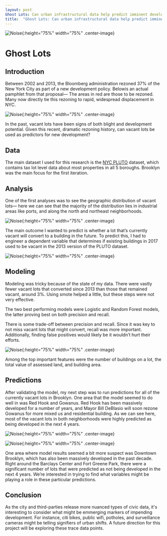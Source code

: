 ```yaml
---
layout: post
Ghost Lots: Can urban infrastructural data help predict imminent development?
title:  "Ghost Lots: Can urban infrastructural data help predict imminent development?"
---
```

![Noise](/images/project03/research-2.jpeg){:height="75%" width="75%" .center-image}

# Ghost Lots
## Introduction
Between 2002 and 2013, the Bloomberg administration rezoned 37% of the New York City as part of a new development policy. Belowis an actual pamphlet from that proposal— The areas in red are those to be rezoned. Many now directly tie this rezoning to rapid, widespread displacement in NYC.

![Noise](/images/project03/research-1.jpeg){:height="75%" width="75%" .center-image}

In the past, vacant lots have been signs of both blight and development potential. Given this recent, dramatic rezoning history, can vacant lots be used as predictors for new development? 

## Data
The main dataset I used for this research is the [NYC PLUTO](https://www1.nyc.gov/site/planning/data-maps/open-data/dwn-pluto-mappluto.page) dataset, which contains tax lot level data about most properties in all 5 boroughs. Brooklyn was the main focus for the first iteration.

## Analysis
One of the first analyses was to see the geographic distribution of vacant lots— here we can see that the majority of the distribution lies in industrial areas like ports, and along the north and northeast neighborhoods.

![Noise](/images/project03/eda-2.jpeg){:height="75%" width="75%" .center-image}

The main outcome I wanted to predict is whether a lot that’s currently vacant will convert to a building in the future. To predict this, I had to engineer a dependent variable that determines if existing buildings in 2017 used to be vacant in the 2013 version of the PLUTO dataset. 

![Noise](/images/project03/eda-3.jpeg){:height="75%" width="75%" .center-image}

## Modeling

Modeling was tricky because of the state of my data. There were vastly fewer vacant lots that converted since 2013 than those that remained vacant, around 3%. Using smote helped a little, but these steps were not very effective.

The two best performing models were Logistic and Random Forest models, the latter proving best on both precision and recall.

There is some trade-off between precision and recall. Since it was key to not miss vacant lots that might convert, recall was more important. Additionally, finding false positives would likely be it wouldn’t hurt their efforts.

![Noise](/images/project03/performance-1.jpeg){:height="75%" width="75%" .center-image}

Among the top important features were the number of buildings on a lot, the total value of assessed land, and building area.

## Predictions

After validating the model, my next step was to run predictions for all of the currently vacant lots in Brooklyn. One area that the model seemed to do well in was Red Hook and Gowanus. Red Hook has been massively developed for a number of years, and Mayor Bill DeBlasio will soon rezone Gowanus for more mixed us and residential building. As we can see here, most of the vacant lots in both neighborhoods were highly predicted as being developed in the next 4 years.


![Noise](/images/project03/prediction-1.jpeg){:height="75%" width="75%" .center-image}

![Noise](/images/project03/prediction-2.jpeg){:height="75%" width="75%" .center-image}

One area where model results seemed a bit more suspect was Downtown Brooklyn, which has also been massively developed in the past decade. Right around the Barclays Center and Fort Greene Park, there were a significant number of lots that were predicted as not being developed in the next 4 years. We’re interested in trying to find what variables might be playing a role in these particular predictions.

## Conclusion

As the city and third-parties release more nuanced types of civic data, it's interesting to consider what might be emmerging markers of impending development. For instance, citi bikes, public wifi, potholes, and surveillance cameras might be telling signifiers of urban shifts. A future direction for this project will be exploring these trace data points.